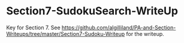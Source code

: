 # Section7-SudokuSearch-WriteUp 

Key for Section 7.  See
https://github.com/algilliland/PA-and-Section-Writeups/tree/master/Section7-Sudoku-Writeup
for the writeup.
